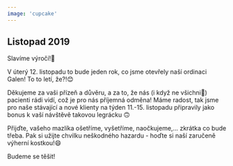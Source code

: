 ```yaml
---
image: 'cupcake'
---
```


## Listopad 2019

Slavíme výročí!🥂

V úterý 12. listopadu to bude jeden rok, co jsme otevřely naší ordinaci Galen!
To to letí, že?!️️😊

Děkujeme za vaši přízeň a důvěru, a za to, že nás (i když ne všichni🙂) pacienti rádi vidí, což je pro nás příjemná odměna!
Máme radost, tak jsme pro naše stávající a nové klienty na týden <span class="bold">11.-15. listopadu</span> připravily jako bonus k vaší návštěvě takovou legrácku 🙃

<span class="bold">Přijďte, vašeho mazlíka ošetříme, vyšetříme, naočkujeme,… zkrátka co bude třeba.</span>
<span class="bold">Pak si užijte chvilku neškodného hazardu - hoďte si naší zaručeně výherní kostkou!😄</span>

Budeme se těšit!
